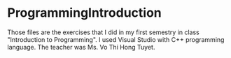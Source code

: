# ProgrammingIntroduction
Those files are the exercises that I did in my first semestry in class "Introduction to Programming".
I used Visual Studio with C++ programming language.
The teacher was Ms. Vo Thi Hong Tuyet.
